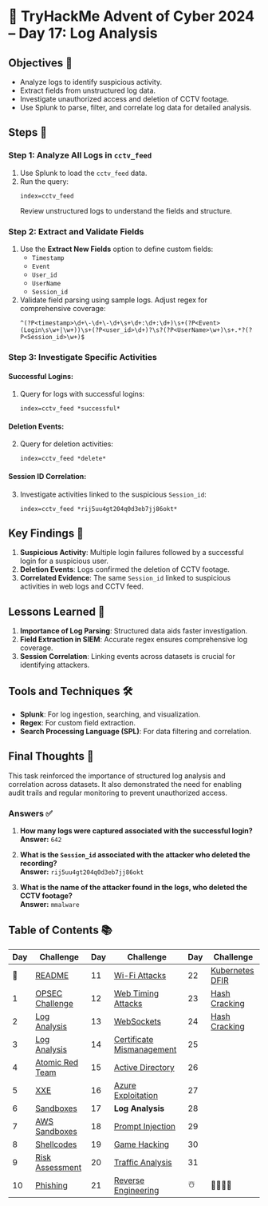 # 🎄 TryHackMe Advent of Cyber 2024 – Day 17: Log Analysis

## Objectives 🎯
- Analyze logs to identify suspicious activity.  
- Extract fields from unstructured log data.  
- Investigate unauthorized access and deletion of CCTV footage.  
- Use Splunk to parse, filter, and correlate log data for detailed analysis.  

## Steps 🚀

### Step 1: Analyze All Logs in `cctv_feed`
1. Use Splunk to load the `cctv_feed` data.
2. Run the query:
   ```
   index=cctv_feed
   ```
   Review unstructured logs to understand the fields and structure.

### Step 2: Extract and Validate Fields  
1. Use the **Extract New Fields** option to define custom fields:
   - `Timestamp`
   - `Event`
   - `User_id`
   - `UserName`
   - `Session_id`
2. Validate field parsing using sample logs. Adjust regex for comprehensive coverage:
   ```
   ^(?P<timestamp>\d+\-\d+\-\d+\s+\d+:\d+:\d+)\s+(?P<Event>(Login\s\w+|\w+))\s+(?P<user_id>\d+)?\s?(?P<UserName>\w+)\s+.*?(?P<Session_id>\w+)$
   ```

### Step 3: Investigate Specific Activities  
#### Successful Logins:
1. Query for logs with successful logins:
   ```
   index=cctv_feed *successful*
   ```

#### Deletion Events:
2. Query for deletion activities:
   ```
   index=cctv_feed *delete*
   ```

#### Session ID Correlation:
3. Investigate activities linked to the suspicious `Session_id`:
   ```
   index=cctv_feed *rij5uu4gt204q0d3eb7jj86okt*
   ```

## Key Findings 🔑

1. **Suspicious Activity**: Multiple login failures followed by a successful login for a suspicious user.
2. **Deletion Events**: Logs confirmed the deletion of CCTV footage.
3. **Correlated Evidence**: The same `Session_id` linked to suspicious activities in web logs and CCTV feed.

## Lessons Learned 🌟

1. **Importance of Log Parsing**: Structured data aids faster investigation.
2. **Field Extraction in SIEM**: Accurate regex ensures comprehensive log coverage.
3. **Session Correlation**: Linking events across datasets is crucial for identifying attackers.

## Tools and Techniques 🛠️

- **Splunk**: For log ingestion, searching, and visualization.
- **Regex**: For custom field extraction.
- **Search Processing Language (SPL)**: For data filtering and correlation.


## Final Thoughts 🎁
This task reinforced the importance of structured log analysis and correlation across datasets. It also demonstrated the need for enabling audit trails and regular monitoring to prevent unauthorized access.

### Answers ✅

1. **How many logs were captured associated with the successful login?**  
   **Answer:** `642`

2. **What is the `Session_id` associated with the attacker who deleted the recording?**  
   **Answer:** `rij5uu4gt204q0d3eb7jj86okt`

3. **What is the name of the attacker found in the logs, who deleted the CCTV footage?**  
   **Answer:** `mmalware`

## Table of Contents 📚

| Day  | Challenge                              | Day  | Challenge                               | Day  | Challenge                               |
|------|----------------------------------------|------|-----------------------------------------|------|-----------------------------------------|
| 📖  | [README](README.md)                    | 11   | [Wi-Fi Attacks](day_11.md)             | 22   | [Kubernetes DFIR](day_22.md)            |
| 1    | [OPSEC Challenge](day1.md)             | 12   | [Web Timing Attacks](day_12.md)        | 23   | [Hash Cracking](day_23.md)              |
| 2    | [Log Analysis](day2.md)                | 13   | [WebSockets](day_13.md)                | 24   | [Hash Cracking](day_23.md)              |
| 3    | [Log Analysis](day3.md)                | 14   | [Certificate Mismanagement](day_14.md) | 25   |                                         |
| 4    | [Atomic Red Team](day4.md)             | 15   | [Active Directory](day_15.md)          | 26   |                                         |
| 5    | [XXE](day5.md)                         | 16   | [Azure Exploitation](day_16.md)        | 27   |                                         |
| 6    | [Sandboxes](day6.md)                   | 17   | **Log Analysis**                       | 28   |                                         |
| 7    | [AWS Sandboxes](day7.md)               | 18   | [Prompt Injection](day_18.md)          | 29   |                                         |
| 8    | [Shellcodes](day8.md)                  | 19   | [Game Hacking](day_19.md)              | 30   |                                         |
| 9    | [Risk Assessment](day9.md)             | 20   | [Traffic Analysis](day_20.md)          | 31   |                                         |
| 10   | [Phishing](day_10.md)                  | 21   | [Reverse Engineering](day_21.md)       | ☃️  | 🎄🎅🎁✨                              |

